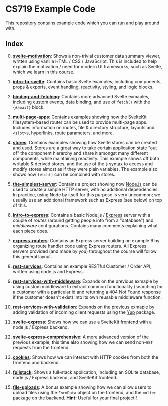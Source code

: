# CS719 Example Code

This repository contains example code which you can run and play around with.

## Index

0. [**svelte-motivation**](./example-00-svelte-motivation/): Shows a non-trivial customer data summary viewer, written using vanilla HTML / CSS / JavaScript. This is included to help explain the motivation / need for modern UI frameworks, such as Svelte, which we learn in this course.

1. [**intro-to-svelte**](./example-01-intro-to-svelte/): Contains basic Svelte examples, including components, props & exports, event handling, reactivity, styling, and logic blocks.

2. [**binding-and-fetching**](./example-02-binding-and-fetching/): Contains more advanced Svelte exmaples, including custom events, data binding, and use of `fetch()` with the `{#await}` block.

3. [**multi-page-apps**](./example-03-multi-page-apps/): Contains examples showing how the SvelteKit filesystem-based router can be used to provide multi-page apps. Includes information on routes, file & directory structure, layouts and `<slot>`s, hyperlinks, route parameters, and more.

4. [**stores**](./example-04-stores/): Contains examples showing how Svelte stores can be created and used. Stores are a great way to take certain application state "out of" the component hierarchy and share it amongst many different components, while maintaining reactivity. This example shows off both writable & derived stores, and the use of the `$` syntax to access and modify stores almost as if they were plain variables. The example also shows how `fetch()` can be combined with stores.

5. [**the-simplest-server**](./example-05-the-simplest-server/): Contains a project showing now [Node.js](https://nodejs.org/en) can be used to create a simple HTTP server, with no additional dependencies. In practice, using Node by itself for this purpose is very uncommon; we usually use an additional framework such as Express (see below) on top of this.

6. [**intro-to-express**](./example-06-intro-to-express/): Contains a basic Node.js / [Express](https://expressjs.com/) server with a couple of _routes_ (around getting people info from a "database") and _middleware_ configurations. Contains many comments explaining what each piece does.

7. [**express-routers**](./example-07-express-routers/): Contains an Express server building on example 6 by organizing route handler code using Express routers. All Express servers provided (and made by you) throughout the course will follow this general layout.

8. [**rest-services**](./example-08-rest-services/): Contains an example RESTful Customer / Order API, written using node.js and Express.

9. [**rest-services-with-middleware**](./example-09-rest-services-with-middleware/): Expands on the previous exmaple by using custom middleware to extract common functionality (searching for a customer with a particular id and returning a 404 Not Found response if the customer doesn't exist) into its own reusable middleware function.

10. [**rest-services-with-validation**](./example-10-rest-services-with-validation/): Expands on the previous exmaple by adding validation of incoming client requests using the [Yup](https://www.npmjs.com/package/yup) package.

11. [**svelte-express**](./example-11-svelte-express/): Shows how we can use a SvelteKit frontend with a node.js / Express backend.

12. [**svelte-express-comprehensive**](./example-12-svelte-express-comprehensive/): A more advanced version of the previous example, this time also showing how we can send non-`GET` requests from the frontend.

13. [**cookies**](./example-13-cookies/): Shows how we can interact with HTTP cookies from both the frontend and backend.

14. [**fullstack**](./example-14-fullstack/): Shows a full-stack application, including an SQLite database, node.js / Express backend, and SvelteKit frontend.

15. [**file-uploads**](./example-15-file-uploads/): A bonus example showing how we can allow users to upload files using the `FormData` object on the frontend, and the `multer` package on the backend. **Hint:** Useful for your final project!!